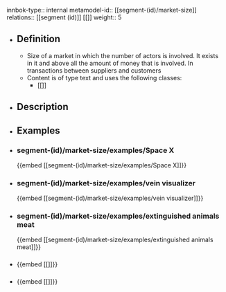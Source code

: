 innbok-type:: internal
metamodel-id:: [[segment-(id)/market-size]]
relations:: [[segment (id)]] [[]]
weight:: 5

- ## Definition
  - Size of a market in which the number of actors is involved. It exists in it and above all the amount of money that is involved. In transactions between suppliers and customers
  - Content is of type text and uses the following classes:
    - [[]]
- ## Description
- ## Examples
- ### segment-(id)/market-size/examples/Space X
  {{embed [[segment-(id)/market-size/examples/Space X]]}}
- ### segment-(id)/market-size/examples/vein visualizer
  {{embed [[segment-(id)/market-size/examples/vein visualizer]]}}
- ### segment-(id)/market-size/examples/extinguished animals meat
  {{embed [[segment-(id)/market-size/examples/extinguished animals meat]]}}
- ### 
  {{embed [[]]}}
- ### 
  {{embed [[]]}}


